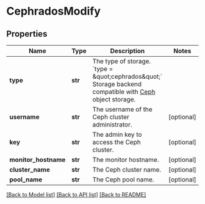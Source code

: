 # CephradosModify

## Properties
Name | Type | Description | Notes
------------ | ------------- | ------------- | -------------
**type** | **str** | The type of storage.  &#x60;type &#x3D; \&quot;cephrados\&quot;&#x60;  Storage backend compatible with [Ceph](http://ceph.com/ceph-storage/) object storage.  | 
**username** | **str** | The username of the Ceph cluster administrator. | [optional] 
**key** | **str** | The admin key to access the Ceph cluster. | [optional] 
**monitor_hostname** | **str** | The monitor hostname. | [optional] 
**cluster_name** | **str** | The Ceph cluster name. | [optional] 
**pool_name** | **str** | The Ceph pool name. | [optional] 

[[Back to Model list]](../README.md#documentation-for-models) [[Back to API list]](../README.md#documentation-for-api-endpoints) [[Back to README]](../README.md)

